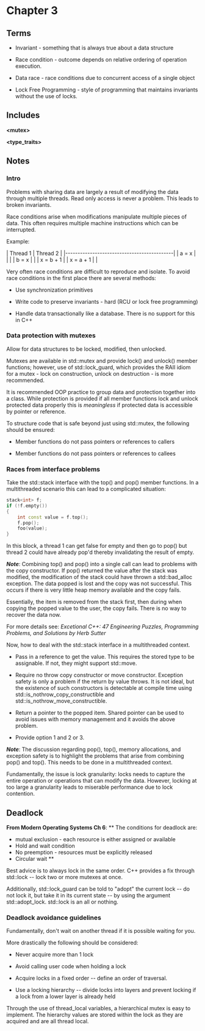 # Chapter 3 

## Terms

* Invariant - something that is always true about a data structure

* Race condition - outcome depends on relative ordering of operation
execution.

* Data race - race conditions due to concurrent access of a single object

* Lock Free Programming - style of programming that maintains invariants
without the use of locks.

## Includes

**&lt;mutex&gt;**

**&lt;type_traits&gt;**

## Notes

### Intro

Problems with sharing data are largely a result of modifying the data
through multiple threads.  Read only access is never a problem.  This 
leads to broken invariants.

Race conditions arise when modifications manipulate multiple pieces of
data.  This often requires multiple machine instructions which can 
be interrupted.

Example:

|        Thread 1     |      Thread 2        |
|--------------------------------------------|
|      a = x          |                      |
|                     |    b = x             |
|                     |    x = b + 1         |
|      x = a + 1      |                      |

Very often race conditions are difficult to reproduce and isolate.  To 
avoid race conditions in the first place there are several methods:

* Use synchronization primitives

* Write code to preserve invariants - hard (RCU or lock free programming)

* Handle data transactionally like a database.  There is no support for this
in C++


### Data protection with mutexes

Allow for data structures to be locked, modified, then unlocked.

Mutexes are available in std::mutex and provide lock() and unlock() member 
functions; however, use of std::lock_guard, which provides the RAII idiom
for a mutex - lock on construction, unlock on destruction - is more 
recommended.

It is recommended OOP practice to group data and protection together into
a class.  While protection is provided if all member functions lock and unlock
protected data properly this is *meaningless* if protected data is accessible
by pointer or reference.

To structure code that is safe beyond just using std::mutex, the following
should be ensured:

* Member functions do not pass pointers or references to callers

* Member functions do not pass pointers or references to callees

### Races from interface problems

Take the std::stack interface with the top() and pop() member functions.  In
a multithreaded scenario this can lead to a complicated situation:

```c++
stack<int> f;
if (!f.empty())
{
    int const value = f.top();
    f.pop();
    foo(value);
}
```

In this block, a thread 1 can get false for empty and then go to pop()
but thread 2 could have already pop'd thereby invalidating the result
of empty.

***Note***: Combining top() and pop() into a single call can lead to 
problems with the copy constructor.  If pop() returned the value after
the stack was modified, the modification of the stack could have
thrown a std::bad_alloc exception.  The data popped is lost and the copy
was not successful.  This occurs if there is very little heap memory
available and the copy fails.

Essentially, the item is removed from the stack first, then during when
copying the popped value to the user, the copy fails.  There is no way
to recover the data now.

For more details see:
*Excetional C++: 47 Engineering Puzzles, Programming Problems, and Solutions
by Herb Sutter*

Now,  how to deal with the std::stack interface in a multithreaded context.

* Pass in a reference to get the value.  This requires the stored type 
to be assignable.  If not, they might support std::move.

* Require no throw copy constructor or move constructor.  Exception 
safety is only a problem if the return by value throws.  It is not 
ideal, but the existence of such constructors is detectable at
compile time using std::is_nothrow_copy_constructible and
std::is_nothrow_move_constructible.

* Return a pointer to the popped item.  Shared pointer can be used
to avoid issues with memory management and it avoids the above problem.

* Provide option 1 and 2 or 3.

***Note***: The discussion regarding pop(), top(), memory allocations,
and exception safety is to highlight the problems that arise from 
combining pop() and top().  This needs to be done in a multithreaded
context.

Fundamentally, the issue is lock granularity: locks needs to capture
the entire operation or operations that can modify the data.  However,
locking at too large a granularity leads to miserable performance due
to lock contention.

## Deadlock
**From Modern Operating Systems Ch 6**:
** The conditions for deadlock are:
* mutual exclusion - each resource is either assigned or available
* Hold and wait condition
* No preemption - resources must be explicitly released
* Circular wait
**

Best advice is to always lock in the same order.  C++ provides a fix
through std::lock -- lock two or more mutexes at once.

Additionally, std::lock_guard can be told to "adopt" the current lock
-- do not lock it, but take it in its current state -- by using
the argument std::adopt_lock.  std::lock is an all or nothing.

### Deadlock avoidance guidelines

Fundamentally, don't wait on another thread if it is possible waiting
for you.

More drastically the following should be considered:
* Never acquire more than 1 lock

* Avoid calling user code when holding a lock

* Acquire locks in a fixed order -- define an order of traversal.

* Use a locking hierarchy -- divide locks into layers and prevent locking if 
a lock from a lower layer is already held

Through the use of thread_local variables, a hierarchical mutex is easy to
implement.  The hierarchy values are stored within the lock as they are 
acquired and are all thread local.
